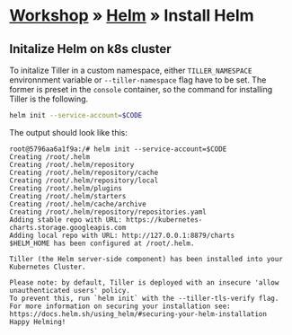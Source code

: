 # [Workshop](../README.md) &raquo; [Helm](./README.md) &raquo; Install Helm

## Initalize Helm on k8s cluster

To initalize Tiller in a custom namespace, either `TILLER_NAMESPACE`
environnment variable or `--tiller-namespace` flag have to be set. The former is
preset in the `console` container, so the command for installing Tiller is the
following.

```bash
helm init --service-account=$CODE
```

The output should look like this:

```console
root@5796aa6a1f9a:/# helm init --service-account=$CODE
Creating /root/.helm
Creating /root/.helm/repository
Creating /root/.helm/repository/cache
Creating /root/.helm/repository/local
Creating /root/.helm/plugins
Creating /root/.helm/starters
Creating /root/.helm/cache/archive
Creating /root/.helm/repository/repositories.yaml
Adding stable repo with URL: https://kubernetes-charts.storage.googleapis.com
Adding local repo with URL: http://127.0.0.1:8879/charts
$HELM_HOME has been configured at /root/.helm.

Tiller (the Helm server-side component) has been installed into your Kubernetes Cluster.

Please note: by default, Tiller is deployed with an insecure 'allow unauthenticated users' policy.
To prevent this, run `helm init` with the --tiller-tls-verify flag.
For more information on securing your installation see: https://docs.helm.sh/using_helm/#securing-your-helm-installation
Happy Helming!
```
